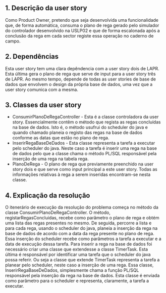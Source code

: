 ## 1. Descrição da user story
Como Product Owner, pretendo que seja desenvolvida uma funcionalidade que,
de forma automática, consuma o plano de rega gerado pelo simulador do
controlador desenvolvido na USLP02 e que de forma escalonada após a conclusão
da rega em cada sector registe essa operação no caderno de campo.

## 2. Dependências
Esta user story tem uma clara depêndencia com a user story dois de LAPR. Esta última gera o plano de rega
que serve de input para a user story três de LAPR. Ao mesmo tempo, depende de todas as user stories de base
de dados que envolvem o design da própria base de dados, uma vez que a user story comunica com a mesma.

## 3. Classes da user story
* ConsumirPlanoDeRegaController - Esta é a classe controladora da user story. Essencialmente contêm o método
que regista as regas concluídas na base de dados. Isto é, o método usufrui do scheduler do java e quando chamado
planeia o registo das regas na base de dados conforme as datas que estão no plano de rega.
* InserirRegaBaseDeDados - Esta classe representa a tarefa a executar pelo scheduler do java. Neste caso a tarefa
é inserir uma rega na base de dados pelo que a classe chama o método PL/SQL responsável pela inserção de uma rega
na tabela rega.
* PlanoDeRega - O plano de rega que previamente preenchido na user story dois e que serve como input principal a
este user story. Todas as informações relativas à rega a serem inseridas encontram-se nesta classe.

## 4. Explicação da resolução
O itenerário de execução da resolução do problema começa no método da classe ConsumirPlanoDeRegaController.
O método, registarRegasConcluidas, recebe como parâmetro o plano de rega e obtém uma lista das regas presentes
no mesmo. De seguida, percorre a lista e para cada rega, usando o scheduler do java, planeia a inserção da rega na base
de dados de acordo com a data da rega presente no plano de rega. Essa inserção do scheduler recebe como parâmetros
a tarefa a executar e a data de execução dessa tarefa.
Para inserir a rega na base de dados foi necessário criar uma classe que extendesse a classe TimerTask. Esta última
é responsável por identificar uma tarefa que o scheduler do java possa referir. Ou seja a classe que extende TimerTask representa
a tarefa a planear pelo scheduler, neste caso a inserção de uma rega. Essa classe, InserirRegaBaseDeDados, simplesmente chama a função
PL/SQL responsável pela inserção da rega na base de dados. Esta classe é enviada como parâmetro para o scheduler e representa, claramente,
a tarefa a executar.
